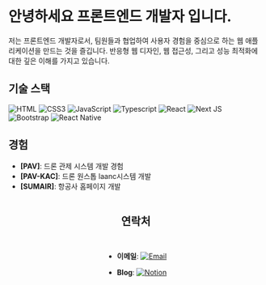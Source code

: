 # 안녕하세요 프론트엔드 개발자 입니다.

저는 프론트엔드 개발자로서, 팀원들과 협업하여 사용자 경험을 중심으로 하는 웹 애플리케이션을 만드는 것을 즐깁니다. 반응형 웹 디자인, 웹 접근성, 그리고 성능 최적화에 대한 깊은 이해를 가지고 있습니다. 

## 기술 스택

![HTML](https://img.shields.io/badge/HTML5-E34F26?style=for-the-badge&logo=html5&logoColor=white 'HTML')
![CSS3](https://img.shields.io/badge/CSS3-1572B6?style=for-the-badge&logo=css3&logoColor=white 'CSS')
![JavaScript](https://img.shields.io/badge/JavaScript-F7DF1E?style=for-the-badge&logo=javascript&logoColor=black 'JavaScript')
![Typescript](https://img.shields.io/badge/TypeScript-007ACC?style=for-the-badge&logo=typescript&logoColor=white 'Typescript')
![React](https://img.shields.io/badge/React-20232A?style=for-the-badge&logo=react&logoColor=61DAFB 'React')
![Next JS](https://img.shields.io/badge/Next-black?style=for-the-badge&logo=next.js&logoColor=white 'Next.js')
![Bootstrap](https://img.shields.io/badge/Bootstrap-563D7C?style=for-the-badge&logo=bootstrap&logoColor=white 'Bootstrap') ![React Native](https://img.shields.io/badge/React_Native-20232A?style=for-the-badge&logo=react&logoColor=61DAFB 'React Native')
## 경험

- **[PAV]**: 드론 관제 시스템 개발 경험
- **[PAV-KAC]**: 드론 원스톱 laanc시스템 개발
- **[SUMAIR]**: 항공사 홈페이지 개발

<div style="display: flex; flex-direction: column; align-items: center;">
  
## 연락처

- **이메일**: [![Email](https://img.shields.io/badge/Email-sanguu516@naver.com-D14836?style=flat-square&logo=gmail&logoColor=white)](mailto:sanguu516@naver.com)

- **Blog**: [![Notion](https://img.shields.io/badge/Notion-000000?style=flat-square&logo=notion&logoColor=white)](https://www.notion.so/STACK-2838ae9b186b4c788c7487f7f73c006e?pvs=4)

</div>

